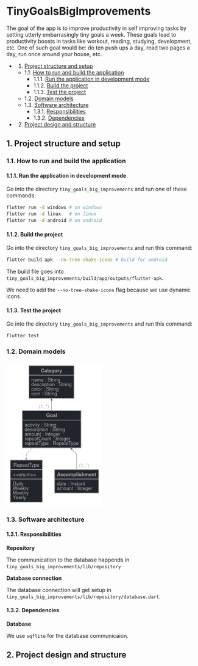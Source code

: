 # TinyGoalsBigImprovements

The goal of the app is to improve productivity in self improving tasks by setting utterly embarrasingly tiny goals a week. These goals lead to productivity boosts in tasks like workout, reading, studying, development, etc. One of such goal would be: do ten push ups a day, read two pages a day, run once around your house, etc.

<!-- vscode-markdown-toc -->
* 1. [Project structure and setup](#Projectstructureandsetup)
	* 1.1. [How to run and build the application](#Howtorunandbuildtheapplication)
		* 1.1.1. [Run the application in development mode](#Runtheapplicationindevelopmentmode)
		* 1.1.2. [Build the project](#Buildtheproject)
		* 1.1.3. [Test the project](#Testtheproject)
	* 1.2. [Domain models](#Domainmodels)
	* 1.3. [Software architecture](#Softwarearchitecture)
		* 1.3.1. [Responsibilities](#Responsibilities)
		* 1.3.2. [Dependencies](#Dependencies)
* 2. [Project design and structure](#Projectdesignandstructure)

<!-- vscode-markdown-toc-config
	numbering=true
	autoSave=true
	/vscode-markdown-toc-config -->
<!-- /vscode-markdown-toc -->

##  1. <a name='Projectstructureandsetup'></a>Project structure and setup

###  1.1. <a name='Howtorunandbuildtheapplication'></a>How to run and build the application

####  1.1.1. <a name='Runtheapplicationindevelopmentmode'></a>Run the application in development mode

Go into the directory `tiny_goals_big_improvements` and run one of these commands:

```bash
flutter run -d windows # on windows
flutter run -d linux   # on linux
flutter run -d android # on android
```

####  1.1.2. <a name='Buildtheproject'></a>Build the project

Go into the directory `tiny_goals_big_improvements` and run this command:

```bash
flutter build apk --no-tree-shake-icons # build for android
```

The build file goes into `tiny_goals_big_improvements/build/app/outputs/flutter-apk`.

We need to add the `--no-tree-shake-icons` flag because we use dynamic icons.

####  1.1.3. <a name='Testtheproject'></a>Test the project

Go into the directory `tiny_goals_big_improvements` and run this command:

```bash
flutter test
```

###  1.2. <a name='Domainmodels'></a>Domain models

![](docs/doman_model_graph.png)

###  1.3. <a name='Softwarearchitecture'></a>Software architecture

####  1.3.1. <a name='Responsibilities'></a>Responsibilities

**Repository**

The communication to the database happends in `tiny_goals_big_improvements/lib/repository`


**Database connection**

The database connection will get setup in `tiny_goals_big_improvements/lib/repository/database.dart`.

####  1.3.2. <a name='Dependencies'></a>Dependencies

**Database**

We use `sqflite` for the database communicaion.

##  2. <a name='Projectdesignandstructure'></a>Project design and structure

